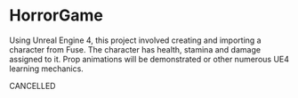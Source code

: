 # HorrorGame
Using Unreal Engine 4, this project involved creating and importing  a character from Fuse.  The character has health, stamina and damage assigned to it.  Prop animations will be demonstrated or other numerous UE4 learning mechanics. 

CANCELLED

